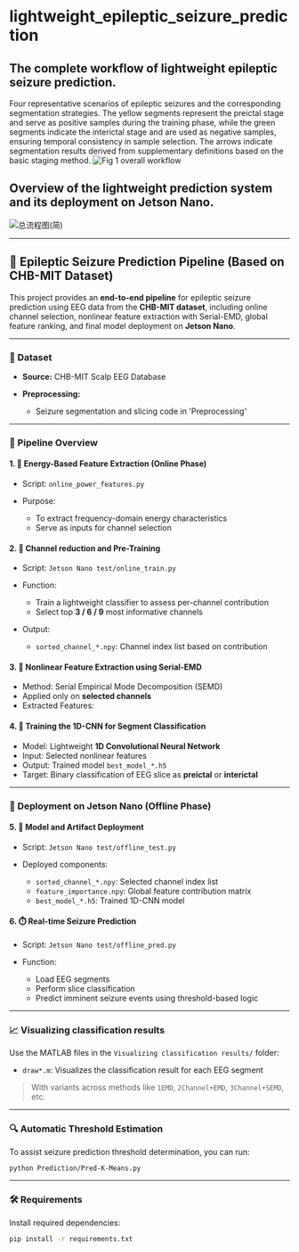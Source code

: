# lightweight_epileptic_seizure_prediction

## The complete workflow of lightweight epileptic seizure prediction.
Four representative scenarios of epileptic seizures and the corresponding segmentation strategies. The yellow segments represent the preictal stage and serve as positive samples during the training phase, while the green segments indicate the interictal stage and are used as negative samples, ensuring temporal consistency in sample selection. The arrows indicate segmentation results derived from supplementary definitions based on the basic staging method.
![Fig 1 overall workflow](https://github.com/user-attachments/assets/a1f2143c-859d-4f23-8bb8-6da221bc2108)

## Overview of the lightweight prediction system and its deployment on Jetson Nano.
![总流程图(简)](https://github.com/user-attachments/assets/73e073c5-c741-4e77-baeb-912a1f417e7d)

---

## 🔬 Epileptic Seizure Prediction Pipeline (Based on CHB-MIT Dataset)

This project provides an **end-to-end pipeline** for epileptic seizure prediction using EEG data from the **CHB-MIT dataset**, including online channel selection, nonlinear feature extraction with Serial-EMD, global feature ranking, and final model deployment on **Jetson Nano**.

---

### 📁 Dataset

* **Source:** CHB-MIT Scalp EEG Database
* **Preprocessing:**

  * Seizure segmentation and slicing code in 'Preprocessing'

---

### 🧠 Pipeline Overview

#### 1. 🔋 Energy-Based Feature Extraction (Online Phase)

* Script: `online_power_features.py`
* Purpose:

  * To extract frequency-domain energy characteristics
  * Serve as inputs for channel selection

#### 2. 📡 Channel reduction and Pre-Training

* Script: `Jetson Nano test/online_train.py`
* Function:

  * Train a lightweight classifier to assess per-channel contribution
  * Select top **3 / 6 / 9** most informative channels
* Output:

  * `sorted_channel_*.npy`: Channel index list based on contribution

#### 3. 🌊 Nonlinear Feature Extraction using Serial-EMD

* Method: Serial Empirical Mode Decomposition (SEMD)
* Applied only on **selected channels**
* Extracted Features:


#### 4. 🧩 Training the 1D-CNN for Segment Classification

* Model: Lightweight **1D Convolutional Neural Network**
* Input: Selected nonlinear features
* Output: Trained model `best_model_*.h5`
* Target: Binary classification of EEG slice as **preictal** or **interictal**

---

### 🚀 Deployment on Jetson Nano (Offline Phase)

#### 5. 🧪 Model and Artifact Deployment

* Script: `Jetson Nano test/offline_test.py`
* Deployed components:

  * `sorted_channel_*.npy`: Selected channel index list
  * `feature_importance.npy`: Global feature contribution matrix
  * `best_model_*.h5`: Trained 1D-CNN model

#### 6. ⏱️ Real-time Seizure Prediction

* Script: `Jetson Nano test/offline_pred.py`
* Function:

  * Load EEG segments
  * Perform slice classification
  * Predict imminent seizure events using threshold-based logic

---
### 📈 Visualizing classification results

Use the MATLAB files in the `Visualizing classification results/` folder:

- `draw*.m`: Visualizes the classification result for each EEG segment  

> With variants across methods like `1EMD`, `2Channel+EMD`, `3Channel+SEMD`, etc.

---

### 🔍 Automatic Threshold Estimation

To assist seizure prediction threshold determination, you can run:

```bash
python Prediction/Pred-K-Means.py
```
---

###  🛠 Requirements

Install required dependencies:

```bash
pip install -r requirements.txt
```
